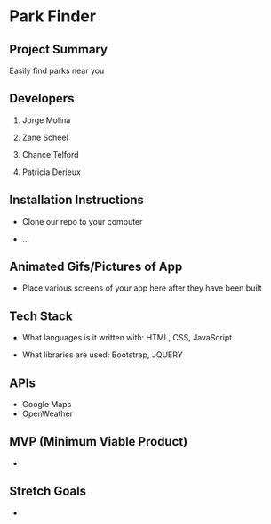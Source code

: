 # Park Finder


## Project Summary

Easily find parks near you

## Developers

1. Jorge Molina

2. Zane Scheel

3. Chance Telford

4. Patricia Derieux

## Installation Instructions

- Clone our repo to your computer

- ...


## Animated Gifs/Pictures of App

- Place various screens of your app here after they have been built

## Tech Stack

- What languages is it written with: HTML, CSS, JavaScript

- What libraries are used: Bootstrap, JQUERY




## APIs

- Google Maps 
- OpenWeather

## MVP (Minimum Viable Product)

- 


## Stretch Goals

-
